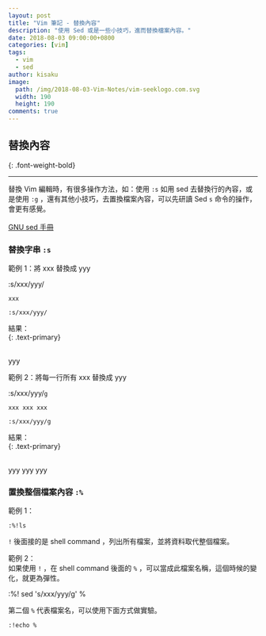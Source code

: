 ```yaml
---
layout: post
title: "Vim 筆記 - 替換內容"
description: "使用 Sed 或是一些小技巧，進而替換檔案內容。"
date: 2018-08-03 09:00:00+0800
categories: [vim]
tags:
  - vim
  - sed
author: kisaku
image:
  path: /img/2018-08-03-Vim-Notes/vim-seeklogo.com.svg
  width: 190
  height: 190
comments: true
---
```


## 替換內容
{: .font-weight-bold}
***
替換 Vim 編輯時，有很多操作方法，如：使用 `:s` 如用 sed 去替換行的內容，或是使用 `:g` ，還有其他小技巧，去置換檔案內容，可以先研讀 Sed `s` 命令的操作，會更有感覺。  
<br>
[GNU sed 手冊](https://www.gnu.org/software/sed/manual/sed.html)  
### 替換字串 `:s`  
範例 1：將 xxx 替換成 yyy  

:s/xxx/yyy/

``` vim
xxx

:s/xxx/yyy/  
```
結果：  
{: .text-primary}
<div markdown="1"  class="d-block bg-output"> 
<br>
yyy  
<br>
</div>

範例 2：將每一行所有 xxx 替換成 yyy  

:s/xxx/yyy/`g`

``` vim
xxx xxx xxx

:s/xxx/yyy/g 
```
結果：  
{: .text-primary}
<div markdown="1"  class="d-block bg-output"> 
<br>
yyy yyy yyy  
<br>
</div>

### 置換整個檔案內容 `:%`  

範例 1：
```vim
:%!ls  
```
`!` 後面接的是 shell command ，列出所有檔案，並將資料取代整個檔案。


範例 2：  
如果使用 `!` ，在 shell command 後面的 `%` ，可以當成此檔案名稱，這個時候的變化，就更為彈性。  

:%! sed 's/xxx/yyy/g' %

第二個 `%` 代表檔案名，可以使用下面方式做實驗。

```vim
:!echo %
```

